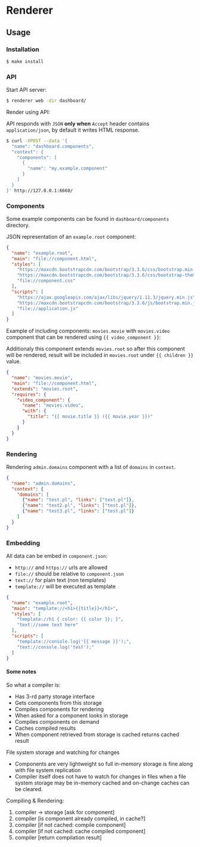 # Renderer

## Usage

### Installation

```sh
$ make install
```

### API

Start API server:

```sh
$ renderer web -dir dashboard/
```

Render using API:

API responds with `JSON` **only when** `Accept` header contains `application/json`,
by default it writes HTML response.

```sh
$ curl -XPOST --data '{
  "name": "dashboard.components",
  "context": {
    "components": [
      {
        "name": "my.example.component"
      }
    ]
  }
}' http://127.0.0.1:6660/
```

### Components

Some example components can be found in `dashboard/components` directory.

JSON representation of an `example.root` component:

```json
{
  "name": "example.root",
  "main": "file://component.html",
  "styles": [
    "https://maxcdn.bootstrapcdn.com/bootstrap/3.3.6/css/bootstrap.min.css",
    "https://maxcdn.bootstrapcdn.com/bootstrap/3.3.6/css/bootstrap-theme.min.css",
    "file://component.css"
  ],
  "scripts": [
    "https://ajax.googleapis.com/ajax/libs/jquery/1.11.3/jquery.min.js",
    "https://maxcdn.bootstrapcdn.com/bootstrap/3.3.6/js/bootstrap.min.js",
    "file://application.js"
  ]
}
```

Example of including components: `movies.movie` with `movies.video` component that can be rendered using `{{ video_component }}`:

Additionaly this component extends `movies.root` so after this component will be rendered, result will be included in `movies.root` under `{{ children }}` value.

```json
{
  "name": "movies.movie",
  "main": "file://component.html",
  "extends": "movies.root",
  "requires": {
    "video_component": {
      "name": "movies.video",
      "with": {
        "title": "{{ movie.title }} ({{ movie.year }})"
      }
    }
  }
}
```

### Rendering

Rendering `admin.domains` component with a list of `domains` in `context`.

```json
{
  "name": "admin.domains",
  "context": {
    "domains": [
      {"name": "test.pl", "links": ["test.pl"]},
      {"name": "test2.pl", "links": ["test.pl"]},
      {"name": "test3.pl", "links": ["test.pl"]}
    ]
  }
}
```

### Embedding

All data can be embed in `component.json`:

  * `http://` and `https://` urls are allowed
  * `file://` should be relative to `component.json`
  * `text://` for plain text (non templates)
  * `template://` will be executed as template

```json
{
  "name": "example.root",
  "main": "template://<h1>{{title}}</h1>",
  "styles": [
    "template://h1 { color: {{ color }}; }",
    "text://some text here"
  ],
  "scripts": [
    "template://console.log('{{ message }}');",
    "text://console.log('test');"
  ]
}
```


#### Some notes

So what a compiler is:

* Has 3-rd party storage interface
* Gets components from this storage
* Compiles components for rendering
* When asked for a component looks in storage
* Compiles components on demand
* Caches compiled results
* When component retrieved from storage is cached returns cached result

File system storage and watching for changes

* Components are very lightweight so full in-memory storage is fine along with file system replication
* Compiler itself does not have to watch for changes in files when a file system storage may be in-memory cached and on-change caches can be cleared.

Compiling & Rendering:

1. compiler -> storage [ask for component]
2. compiler [is component already compiled, in cache?]
3. compiler [if not cached: compile component]
4. compiler [if not cached: cache compiled component]
5. compiler [return compilation result]

